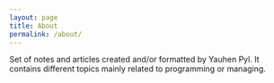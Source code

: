 ```yaml
---
layout: page
title: About
permalink: /about/
---
```


Set of notes and articles created and/or formatted by Yauhen Pyl. It contains different topics mainly related to programming or managing.
